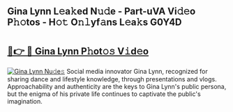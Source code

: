 ## Gina Lynn L𝚎a𝚔ed N𝚞𝚍e - Part-uVA Vi𝚍𝚎o P𝚑𝚘tos - H𝚘𝚝 O𝚗𝚕yf𝚊ns L𝚎a𝚔s G0Y4D

# <h2><a href="http://kf0mtq.oniu.top/?m=Gina+Lynn">🔗👉 🔴 Gina Lynn P𝚑ot𝚘𝚜 V𝚒d𝚎o</a></h2>

[![Gina Lynn Nu𝚍e𝚜](https://i.imgur.com/0qMVB7G.gif)](http://kf0mtq.oniu.top/?m=Gina+Lynn)
Social media innovator Gina Lynn, recognized for sharing dance and lifestyle knowledge, through presentations and vlogs. Approachability and authenticity are the keys to Gina Lynn's public persona, but the enigma of his private life continues to captivate the public's imagination.  
